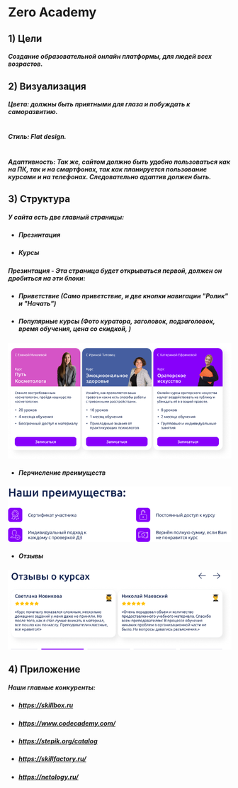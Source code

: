 # Zero Academy
## __1) Цели__
##### Создание образовательной онлайн платформы, для людей всех возрастов. 
## __2) Визуализация__
##### ___Цвета:___ должны быть приятными для глаза и побуждать к саморазвитию. 
#
##### ___Стиль:___  Flat design. 
#
##### ___Адаптивность:___ Так же, сайтом должно быть удобно пользоваться как на ПК, так и на смартфонах, так как планируется пользование курсами и на телефонах. Следовательно адаптив должен быть.
## __3) Структура__
##### У сайта есть две главный страницы:
- ##### Презинтация
- ##### Курсы
##### ___Презинтация___ - Эта страница будет открываться первой, должен он дробиться на эти блоки:
- ##### __Приветствие__ (Само приветствие, и две кнопки навигации "Ролик" и "Начать")
- ##### __Популярные курсы__ (Фото куратора, заголовок, подзаголовок, время обучения, цена со скидкой, ) 
![](https://github.com/Zero-Company-Official/Zero.Academy/blob/05171cefe7e2e166f45d7acf7bf58ae6851ed065/Frame%2071.png)
- ##### __Перчисление преимуществ__
![](https://github.com/Zero-Company-Official/Zero.Academy/blob/05171cefe7e2e166f45d7acf7bf58ae6851ed065/Block%203%20%D0%9F%D1%80%D0%B8%D0%B8%D0%BC%D1%83%D1%89%D0%B5%D1%81%D1%82%D0%B2%D0%B0.png)
- ##### __Отзывы__
![](https://github.com/Zero-Company-Official/Zero.Academy/blob/05171cefe7e2e166f45d7acf7bf58ae6851ed065/Block%204%20%D0%9E%D1%82%D0%B7%D1%8B%D0%B2%D1%8B.png)
## 4) Приложение
##### Наши главные конкуренты: 
- ##### https://skillbox.ru
- ##### https://www.codecademy.com/
- ##### https://stepik.org/catalog
- ##### https://skillfactory.ru/
- ##### https://netology.ru/

